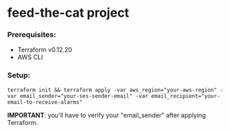 # feed-the-cat project

### Prerequisites:

* Terraform v0.12.20
* AWS CLI

### Setup:
```
terraform init && terraform apply -var aws_region="your-aws-region" -var email_sender="your-ses-sender-email" -var email_recipient="your-email-to-receive-alarms"
```
<b>IMPORTANT</b>: you'll have to verify your "email_sender" after applying Terraform.